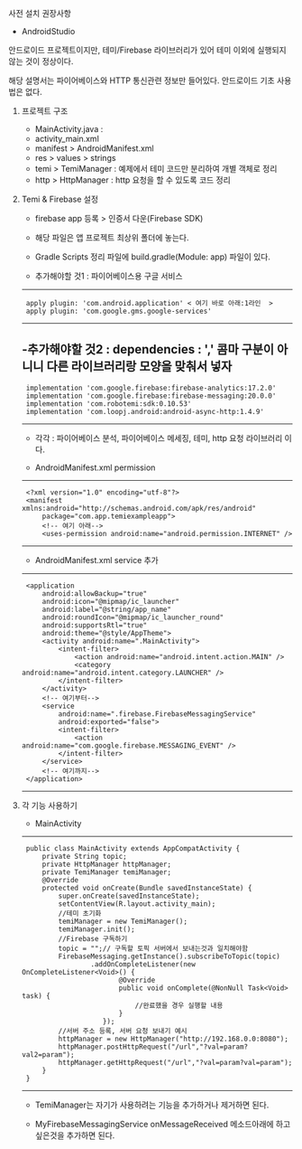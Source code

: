 사전 설치 권장사항
 - AndroidStudio

 안드로이드 프로젝트이지만, 
 테미/Firebase 라이브러리가 있어 테미 이외에 실행되지 않는 것이 정상이다.

 해당 설명서는 파이어베이스와 HTTP 통신관련 정보만 들어있다.
 안드로이드 기초 사용법은 없다.

 1. 프로젝트 구조
 	- MainActivity.java :
 	- activity_main.xml 
 	- manifest > AndroidManifest.xml
 	- res > values > strings
 	- temi > TemiManager : 예제에서 테미 코드만 분리하여 개별 객체로 정리
 	- http > HttpManager : http 요청을 할 수 있도록 코드 정리

2. Temi & Firebase 설정
	- firebase app 등록 > 인증서 다운(Firebase SDK)
	- 해당 파일은 앱 프로젝트 최상위 폴더에 놓는다.

	- Gradle Scripts 정리 파일에 build.gradle(Module: app) 파일이 있다.
	- 추가해야할 것1 : 파이어베이스용 구글 서비스
	---
		apply plugin: 'com.android.application' < 여기 바로 아래:1라인  >
		apply plugin: 'com.google.gms.google-services'
	---

	-추가해야할 것2 : dependencies : ',' 콤마 구분이 아니니 다른 라이브러리랑 모양을 맞춰서 넣자
	---
		implementation 'com.google.firebase:firebase-analytics:17.2.0'
	    implementation 'com.google.firebase:firebase-messaging:20.0.0'
	    implementation 'com.robotemi:sdk:0.10.53'
	    implementation 'com.loopj.android:android-async-http:1.4.9'
	---

	- 각각 : 파이어베이스 분석, 파이어베이스 메세징, 테미, http 요청 라이브러리 이다.

	- AndroidManifest.xml permission
	---
		<?xml version="1.0" encoding="utf-8"?>
		<manifest xmlns:android="http://schemas.android.com/apk/res/android"
		    package="com.app.temiexampleapp"> 
		    <!-- 여기 아래--> 
		    <uses-permission android:name="android.permission.INTERNET" />
	---

	- AndroidManifest.xml service 추가 
	---
		<application
	        android:allowBackup="true"
	        android:icon="@mipmap/ic_launcher"
	        android:label="@string/app_name"
	        android:roundIcon="@mipmap/ic_launcher_round"
	        android:supportsRtl="true"
	        android:theme="@style/AppTheme">
	        <activity android:name=".MainActivity">
	            <intent-filter>
	                <action android:name="android.intent.action.MAIN" />
	                <category android:name="android.intent.category.LAUNCHER" />
	            </intent-filter>
	        </activity>
	        <!-- 여기부터--> 
	        <service
	            android:name=".firebase.FirebaseMessagingService"
	            android:exported="false">
	            <intent-filter>
	                <action android:name="com.google.firebase.MESSAGING_EVENT" />
	            </intent-filter>
	        </service>
	        <!-- 여기까지--> 
	    </application>
	---

3. 각 기능 사용하기 
	- MainActivity
	--- 
		public class MainActivity extends AppCompatActivity {
		    private String topic;
		    private HttpManager httpManager;
		    private TemiManager temiManager;
		    @Override
		    protected void onCreate(Bundle savedInstanceState) {
		        super.onCreate(savedInstanceState);
		        setContentView(R.layout.activity_main);
		        //테미 초기화
		        temiManager = new TemiManager();
		        temiManager.init();
		        //Firebase 구독하기
		        topic = "";// 구독할 토픽 서버에서 보내는것과 일치해야함
		        FirebaseMessaging.getInstance().subscribeToTopic(topic)
		                .addOnCompleteListener(new OnCompleteListener<Void>() {
		                       @Override
		                       public void onComplete(@NonNull Task<Void> task) {
		                           //완료했을 경우 실행할 내용
		                       }
		                   });
		        //서버 주소 등록, 서버 요청 보내기 예시
		        httpManager = new HttpManager("http://192.168.0.0:8080");
		        httpManager.postHttpRequest("/url","?val=param?val2=param");
		        httpManager.getHttpRequest("/url","?val=param?val=param");
		    }
		}
	---

	- TemiManager는 자기가 사용하려는 기능을 추가하거나 제거하면 된다.

	- MyFirebaseMessagingService onMessageReceived 메소드아래에 하고싶은것을 추가하면 된다.
